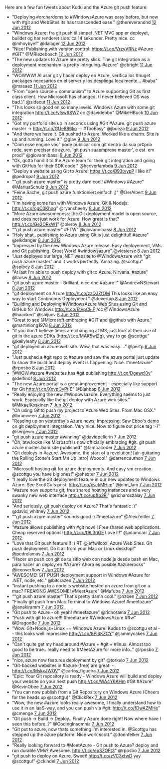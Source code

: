Here are a few fun tweets about Kudu and the Azure git push feature:

- "Deploying #orchardcms to #WindowsAzure was easy before, but now with #git and WebSites its has transcended ease." @thereverandnd [12 Jun 2012](http://twitter.com/#!/thereverandnd/status/212552252580302848)
- "Windows Azure: fra git push til simpel .NET MVC app er deployet, buildet og har renderet side: ca 14 sekunder. Pretty nice. cc @mhoybyef" @dalager [12 Jun 2012](http://twitter.com/#!/dalager/status/212537796580212738)
- "Nice! Publishing with version control: https://t.co/VrzyVRNz #Azure #GIT" @MRiezebosch [12 Jun 2012](http://twitter.com/#!/MRiezebosch/status/212451789600075776)
- "The new updates to Azure are pretty slick. The git integration as a deployment mechanism is pretty intriguing. #azure" @cbright [11 Jun 2012](http://twitter.com/#!/cbright/status/212332355145302016)
- "WOWWW! Al usar git y hacer deploy en Azure, verifica los #nuget packages necesarios en el server y los despliega localmente... #baba" @masaez [11 Jun 2012](http://twitter.com/#!/masaez/status/212266052845965314)
- "From "open source = communism" to Azure supporting Git as first class client. How Microsoft has changed. (I never believed OS was bad.)" @sidecut [11 Jun 2012](http://twitter.com/#!/sidecut/status/212179015258210304)
- "This looks so good on so many levels. Windows Azure with some git integration http://t.co/vlsw6SW7 cc @davidebbo" @MikeHBuck [10 Jun 2012](http://twitter.com/#!/MikeHBuck/status/211865460298354689)
- "Got my portfolio site up in seconds using #Git #Azure. git push azure master -&gt; http://t.co/GUe886ko -- #TooEasy" @jbueza [9 Jun 2012](http://twitter.com/#!/jbueza/status/211702638029447168)
- "And there we have it. Git pushed to Azure. Worked like a charm. Site is up and running. Love it." @glav [9 Jun 2012](http://twitter.com/#!/glav/status/211701019376234496)
- "Com esse engine vocˆ pode publicar com git dentro da sua pr¢pria rede, sem precisar de azure. 'git push suaempresa master', e est  em prod!" @giovannibassi [9 Jun 2012](http://twitter.com/#!/giovannibassi/status/211605307468689408)
- "Ok, gotta hand it to the Azure team for their git integration and going with GitHub for their SDK code." @hcoverlambda [9 Jun 2012](http://twitter.com/#!/hcoverlambda/status/211547746681896961)
- "Deploy a website using Git to Azure: https://t.co/B93tvypP I like it!" @pedropaf [9 Jun 2012](http://twitter.com/#!/pedropaf/status/211504713332555776)
- ""git push azure master" is pretty darn cool! #Windows #Azure" @MariusSchulz [9 Jun 2012](http://twitter.com/#!/MariusSchulz/status/211459360155631616)
- "Feine Sache, git push azure   funktioniert einfach ;)" @DerAlbert [9 Jun 2012](http://twitter.com/#!/DerAlbert/status/211449350130384897)
- "I'm having some fun with Windows Azure, Git &amp; Nodejs: http://t.co/ogC0Khoq" @ryansheehy [8 Jun 2012](http://twitter.com/#!/ryansheehy/status/211314738745970688)
- "More Azure awesomeness: the Git deployment model is open source, and does not just work for Azure. How great is that?
http://t.co/Ge2ORxW1" @bleroy [8 Jun 2012](http://twitter.com/#!/bleroy/status/211267156141277184)
- ""git push azure master" #FTW" @giovannibassi [8 Jun 2012](http://twitter.com/#!/giovannibassi/status/211259521451040768)
- "Holy shat.. publishing to Azure using Git is just delightful! #azure" @elkdanger [8 Jun 2012](http://twitter.com/#!/elkdanger/status/211242954805870592)
- "Impressed by the new Windows Azure release. Easy deployement, VMs and Git publishing. Great Work! #windowsazure" @vlesierse [8 Jun 2012](http://twitter.com/#!/vlesierse/status/211226437905162240)
- "Just deployed our large .NET website to @WindowsAzure with "git push azure master" and it works perfectly. Amazing. @scottgu" @spibey [8 Jun 2012](http://twitter.com/#!/spibey/status/211133535120138242)
- "At last I'm able to push deploy with git to Azure. Nirvana. #azure" @larsw [8 Jun 2012](http://twitter.com/#!/larsw/status/211125137053982722)
- "git push azure master - Brilliant, nice one #azure !" @AndrewNStewart [8 Jun 2012](http://twitter.com/#!/AndrewNStewart/status/211120411218423809)
- "git deployment on Azure http://t.co/zzQJZfOM This looks like an easy way to start Continuous Deployment." @devertap [8 Jun 2012](http://twitter.com/#!/devertap/status/211119232514138112)
- "Building and Deploying #WindowsAzure Web Sites using Git and GitHub for Windows http://t.co/EtvpCkiF /cc @WindowsAzure @haacked" @shijucv [8 Jun 2012](http://twitter.com/#!/shijucv/status/211094463819415552)
- "Great to see @Microsoft embracing #GIT and @github with Azure." @martinlong1978 [8 Jun 2012](http://twitter.com/#!/martinlong1978/status/211029625810333696)
- "if you don't believe times are changing at MS, just look at their use of git in the azure SDKs (http://t.co/MAK5wj2g), way to go @scottgu" @kellyleahy [8 Jun 2012](http://twitter.com/#!/kellyleahy/status/211019696479285249)
- "git deployed an azure web site. Wow, that was easy...." @perfp [8 Jun 2012](http://twitter.com/#!/perfp/status/211010542465323008)
- "Just pushed a #git repo to #azure and saw the azure portal just update to show the build and deploy event is happening. Nice. #meetazure" @rposbo [8 Jun 2012](http://twitter.com/#!/rposbo/status/211010425188401152)
- "#WOW #azure #websites has #git publishing http://t.co/Dgewcj0y" @delfinof [8 Jun 2012](http://twitter.com/#!/delfinof/status/211004970814812161)
- "The new Azure portal is a great improvement  - especially like support for Git http://t.co/XovpQyPt E" @Blahbap [8 Jun 2012](http://twitter.com/#!/Blahbap/status/211000488903188480)
- "Really enjoying the new #Windowsazure. Everything seems to just work. Especially like the git deploy with Azure web sites." @MikaelKoskinen [7 Jun 2012](http://twitter.com/#!/MikaelKoskinen/status/210988675696304128)
- "Oh using Git to push my project to Azure Web Sites. From Mac OSX." @bramveen [7 Jun 2012](http://twitter.com/#!/bramveen/status/210983266172420096)
- "Reading up on yesterday's Azure news. Impressing. Saw Ebbo's demo on git deployment integration. Very nice. Now to figure out price tag :-)" @sergevm [7 Jun 2012](http://twitter.com/#!/sergevm/status/210979872007401472)
- "git push azure master #winning" @davidpellerin [7 Jun 2012](http://twitter.com/#!/davidpellerin/status/210941838746599424)
- "Oh, btw.looks like Microsoft is now officially embracing #git. git push azure master..bam.site published" @tampacoder [7 Jun 2012](http://twitter.com/#!/tampacoder/status/210932674527891456)
- "Git deploys in #azure. Awesome, the start of a revolution!  [air-guitaring the Rolling Stone's Start Me Up intro] Woooo!" @darrencauthon [7 Jun 2012](http://twitter.com/#!/darrencauthon/status/210927534131511297)
- "Microsoft hosting git for azure deployments. And easy vm creation. @scottgu you have big ones!" @ehexter [7 Jun 2012](http://twitter.com/#!/ehexter/status/210913834309914625)
- "I really love the Git deployment feature in our new updates to Windows Azure. See ScottGu's post: http://t.co/xsckMHjm" @john_lam [7 Jun 2012](http://twitter.com/#!/john_lam/status/210899723903705088)
- "#azure now supports git, free shared hosting instances and a very swanky new web interface http://t.co/upfIb3Ri" @richardszalay [7 Jun 2012](http://twitter.com/#!/richardszalay/status/210884024649003008)
- "And seriously, git push deploy on Azure? That's fantastic :)" @david_whitney [7 Jun 2012](http://twitter.com/#!/david_whitney/status/210863154257858562)
- ""git push azure master" sounds good :) #meetazure" @AlexZeitler [7 Jun 2012](http://twitter.com/#!/AlexZeitler/status/210857938347229185)
- "#azure allows publishing with #git now!!! Free shared web applications. Cheap reserved options! http://t.co/t9L3riGE Love it!" @adamcarr [7 Jun 2012](http://twitter.com/#!/adamcarr/status/210845572318507008)
- "Love that Git push feature!!! :) RT @jeffwilcox: Azure Web Sites. Git push deployment. Do it all from your Mac or Linux desktop!" @pedrolamas [7 Jun 2012](http://twitter.com/#!/pedrolamas/status/210841011121963008)
- "Hacer un push con git de tu sitio web con node.js desde bash en Mac, para hacer un deploy en #Azure? Ahora es posible #azurerocks" @iceoverflow [7 Jun 2012](http://twitter.com/#!/iceoverflow/status/210834292220248065)
- "AWESOME! GIT PUSH deployment support in Windows #Azure for .NET, node, etc." @bitcrazed [7 Jun 2012](http://twitter.com/#!/bitcrazed/status/210832571205038081)
- "Instant pushing to a node.js website hosted on azure from git on a mac?  FREAKING AWESOME! #MeetAzure" @Mafuba [7 Jun 2012](http://twitter.com/#!/Mafuba/status/210832151799791616)
- ""git push azure master" That's pretty damn cool." @nzben [7 Jun 2012](http://twitter.com/#!/nzben/status/210831923000516608)
- "Finally git push from Mac Terminal to Windows Azure! #meetazure" @janakiramm [7 Jun 2012](http://twitter.com/#!/janakiramm/status/210831915945697281)
- "Git push to Azure - oh yeah! #meetazure" @richorama [7 Jun 2012](http://twitter.com/#!/richorama/status/210831889580294148)
- "Push with git to azure!!! #meetazure #WindowsAzure #ftw" @DragonBe [7 Jun 2012](http://twitter.com/#!/DragonBe/status/210831744230883328)
- "Wow. Git+Node.js+Linux == Windows Azure! Kudos to @scottgu et al -- this looks well impressive http://t.co/8Pi6KZCY" @jammycakes [7 Jun 2012](http://twitter.com/#!/jammycakes/status/210823517091008513)
- "Can't quite get my head around #Azure + #git + #linux. Almost too good to be true.. really need to #MeetAzure for more info.." @rposbo [7 Jun 2012](http://twitter.com/#!/rposbo/status/210814466374373376)
- "nice, azure now features deployment by git" @torkelo [7 Jun 2012](http://twitter.com/#!/torkelo/status/210795220512681985)
- "Git-backed websites in #azure (free) are great! - http://t.co/MskxJWOV" @carlos_figueira [7 Jun 2012](http://twitter.com/#!/carlos_figueira/status/210778515736494081)
- "Epic: Your Git repository is ready - Windows Azure will build and deploy your website on your next push http://t.co/WA4Y6AHm #Git #Azure" @KevinObee [7 Jun 2012](http://twitter.com/#!/KevinObee/status/210772636769329152)
- "You can now publish from a Git Repository on Windows Azure (Cheers for the heads up @scottgu)" @ClickRex [7 Jun 2012](http://twitter.com/#!/ClickRex/status/210770925128396801)
- "Wow, the new #azure looks really awesome, I finally understand how to use it in an IaaS-way, and you can push via #git: http://t.co/fDwAZMHe" @cmenge [7 Jun 2012](http://twitter.com/#!/cmenge/status/210770882912718850)
- "Git push -&gt; Build -&gt; Deploy.. Finally Azure done right! Now where have I seen this before..?" @CodingInsomnia [7 Jun 2012](http://twitter.com/#!/CodingInsomnia/status/210770644034523136)
- "Git put to azure, now thats something I'm interested in. @Scottgu has stepped up the azure platform. Nice work scott." @donnfelker [7 Jun 2012](http://twitter.com/#!/donnfelker/status/210769637300895744)
- "Really looking forward to #MeetAzure - Git push to Azure? deploy and run durable VMs? Awesome. http://t.co/euSZOFt3" @rposbo [7 Jun 2012](http://twitter.com/#!/rposbo/status/210768628503687168)
- "git push to deploy on Azure. Sweet! http://t.co/zVC3xtwD yay @scottgu!" @ckindel [7 Jun 2012](http://twitter.com/#!/ckindel/status/210767494493913089)
